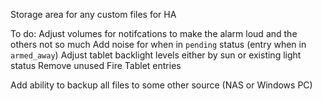 Storage area for any custom files for HA

To do:
Adjust volumes for notifcations to make the alarm loud and the others not so much
Add noise for when in `pending` status (entry when in `armed_away`)
Adjust tablet backlight levels either by sun or existing light status 
Remove unused Fire Tablet entries 

Add ability to backup all files to some other source (NAS or Windows PC)
